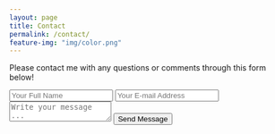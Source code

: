```yaml
---
layout: page
title: Contact
permalink: /contact/
feature-img: "img/color.png"
---
```


Please contact me with any questions or comments through this form below!

<form action="https://getsimpleform.com/messages?form_api_token=616b33e8da3f264085f28601a9f97752" method="post">
  <!-- the redirect_to is optional, the form will redirect to the referrer on submission -->
  <input type='hidden' name='redirect_to' value='https://romeopalacios.github.io/thank-you/' />
  <input type='text' name='name' placeholder='Your Full Name' />
  <input type='email' name='email' placeholder='Your E-mail Address' />
  <textarea name='message' placeholder='Write your message ...'></textarea>
  <input type='submit' value='Send Message' />
</form>